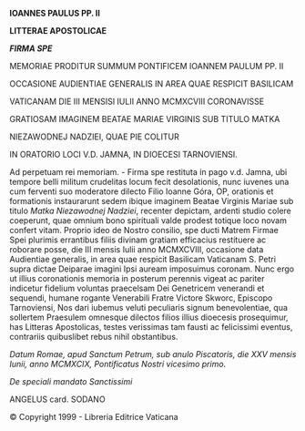 **IOANNES PAULUS PP. II**

**LITTERAE APOSTOLICAE**

***FIRMA SPE***

MEMORIAE PRODITUR SUMMUM PONTIFICEM IOANNEM PAULUM PP. II

OCCASIONE AUDIENTIAE GENERALIS IN AREA QUAE RESPICIT BASILICAM

VATICANAM DIE III MENSISI IULII ANNO MCMXCVIII CORONAVISSE

GRATIOSAM IMAGINEM BEATAE MARIAE VIRGINIS SUB TITULO MATKA

NIEZAWODNEJ NADZIEI, QUAE PIE COLITUR

IN ORATORIO LOCI V.D. JAMNA, IN DIOECESI TARNOVIENSI.

Ad perpetuam rei memoriam. - Firma spe restituta in pago v.d. Jamna, ubi tempore belli militum crudelitas locum fecit desolationis, nunc iuvenes una cum ferventi suo moderatore dilecto Filio Ioanne Góra, OP, orationis et formationis instaurarunt sedem ibique imaginem Beatae Virginis Mariae sub titulo *Matka Niezawodnej Nadziei*, recenter depictam, ardenti studio colere coeperunt, quae omnium bono spirituali valde prodest totique loco novam confert vitam. Proprio ideo de Nostro consilio, spe ducti Matrem Firmae Spei plurimis errantibus filiis divinam gratiam efficacius restituere ac roborare posse, die III mensis Iulii anno MCMXCVIII, occasione data Audientiae generalis, in area quae respicit Basilicam Vaticanam S. Petri supra dictae Deiparae imagini Ipsi auream imposuimus coronam. Nunc ergo ut illius coronationis memoria in posterum perennis vigeat ac pariter indicetur fidelium voluntas praecelsam Dei Genetricem venerandi et sequendi, humane rogante Venerabili Fratre Victore Skworc, Episcopo Tarnoviensi, Nos dari iubemus veluti peculiaris signum benevolentiae, qua sollertem Praesulem omnesque dilectos filios illius dioecesis prosequimur, has Litteras Apostolicas, testes verissimas tam fausti ac felicissimi eventus, contrariis quibuslibet rebus nihil obstantibus.

*Datum Romae, apud Sanctum Petrum, sub anulo Piscatoris, die XXV mensis Iunii, anno MCMXCIX, Pontificatus Nostri vicesimo primo*.

*De speciali mandato Sanctissimi*

ANGELUS card. SODANO

© Copyright 1999 - Libreria Editrice Vaticana